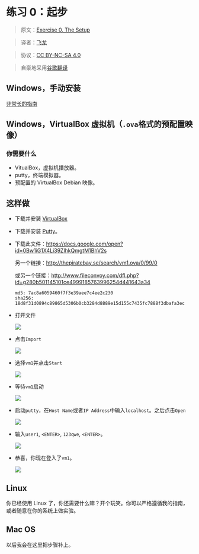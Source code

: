 # 练习 0：起步

> 原文：[Exercise 0. The Setup](https://archive.fo/ZfhWN)

> 译者：[飞龙](https://github.com/wizardforcel)

> 协议：[CC BY-NC-SA 4.0](http://creativecommons.org/licenses/by-nc-sa/4.0/)

> 自豪地采用[谷歌翻译](https://translate.google.cn/)

## Windows，手动安装

[非常长的指南](https://archive.fo/p1ZHn)

## Windows，VirtualBox 虚拟机（`.ova`格式的预配置映像）

### 你需要什么

+   VitualBox，虚拟机播放器。
+   putty，终端模拟器。
+   预配置的 VirtualBox Debian 映像。

## 这样做

+   下载并安装 [VirtualBox](http://download.virtualbox.org/virtualbox/4.1.18/VirtualBox-4.1.18-78361-Win.exe)

+   下载并安装 [Putty](http://the.earth.li/~sgtatham/putty/latest/x86/putty-0.62-installer.exe)。

+   下载此文件：<https://docs.google.com/open?id=0Bw1iG1X4Li39ZlhkQmgtM1BhV2s>

    另一个链接：<http://thepiratebay.se/search/vm1.ova/0/99/0>

    或另一个链接：<http://www.fileconvoy.com/dfl.php?id=g280b501145101ce4999185763996254d441643a34>
    
    ```
    md5: 7ac8a6059460f7f3e39aee7c4ee2c230 
    sha256: 18d8f31d0894c89865d5306b0cb3284d8889e15d155c7435fc7888f3dbafa3ec
    ```
    
+   打开文件

    ![](./img/0-1.png)
    
+   点击`Import`

    ![](./img/0-2.png)

+   选择`vm1`并点击`Start`

    ![](./img/0-3.png)

+   等待`vm1`启动

    ![](./img/0-4.png)

+   启动`putty`，在`Host Name`或者`IP Address`中输入`localhost`。之后点击`Open`

    ![](./img/0-5.png)

+   输入`user1`, `<ENTER>`, `123qwe`, `<ENTER>`。

    ![](./img/0-6.png)
    
+   恭喜，你现在登入了`vm1`。

    ![](./img/0-7.png)
    
## Linux

你已经使用 Linux 了，你还需要什么嘛？开个玩笑。你可以严格遵循我的指南，或者随意在你的系统上做实验。

## Mac OS

以后我会在这里把步骤补上。
